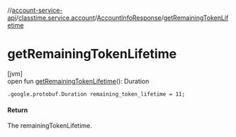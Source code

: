 //[account-service-api](../../../index.md)/[classtime.service.account](../index.md)/[AccountInfoResponse](index.md)/[getRemainingTokenLifetime](get-remaining-token-lifetime.md)

# getRemainingTokenLifetime

[jvm]\
open fun [getRemainingTokenLifetime](get-remaining-token-lifetime.md)(): Duration

`.google.protobuf.Duration remaining_token_lifetime = 11;`

#### Return

The remainingTokenLifetime.
